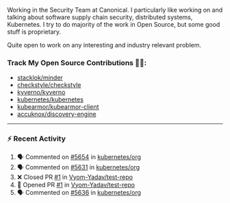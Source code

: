 Working in the Security Team at Canonical. I particularly like working on and talking about software supply chain security, distributed systems, Kubernetes. I try to do majority of the work in Open Source, but some good stuff is proprietary.

Quite open to work on any interesting and industry relevant problem. 

### Track My Open Source Contributions 👨‍💻: 
 - [stacklok/minder](https://github.com/stacklok/minder/pulls?q=is%3Apr+author%3AVyom-Yadav+is%3Amerged+)
 - [checkstyle/checkstyle](https://github.com/checkstyle/checkstyle/pulls?q=is%3Apr+author%3AVyom-Yadav+is%3Amerged+)
 - [kyverno/kyverno](https://github.com/kyverno/kyverno/pulls?q=is%3Apr+author%3AVyom-Yadav+is%3Amerged+)
 - [kubernetes/kubernetes](https://github.com/kubernetes/kubernetes/issues?q=is%3Aissue+author%3AVyom-Yadav)
 - [kubearmor/kubearmor-client](https://github.com/kubearmor/kubearmor-client/pulls?q=is%3Amerged+is%3Apr+author%3AVyom-Yadav+)
 - [accuknox/discovery-engine](https://github.com/accuknox/discovery-engine/pulls?q=is%3Amerged+is%3Apr+author%3AVyom-Yadav+)
---

### :zap: Recent Activity

<!--START_SECTION:activity-->
1. 🗣 Commented on [#5654](https://github.com/kubernetes/org/pull/5654#issuecomment-2976737542) in [kubernetes/org](https://github.com/kubernetes/org)
2. 🗣 Commented on [#5631](https://github.com/kubernetes/org/issues/5631#issuecomment-2963071852) in [kubernetes/org](https://github.com/kubernetes/org)
3. ❌ Closed PR [#1](https://github.com/Vyom-Yadav/test-repo/pull/1) in [Vyom-Yadav/test-repo](https://github.com/Vyom-Yadav/test-repo)
4. 💪 Opened PR [#1](https://github.com/Vyom-Yadav/test-repo/pull/1) in [Vyom-Yadav/test-repo](https://github.com/Vyom-Yadav/test-repo)
5. 🗣 Commented on [#5636](https://github.com/kubernetes/org/pull/5636#issuecomment-2948381045) in [kubernetes/org](https://github.com/kubernetes/org)
<!--END_SECTION:activity-->
